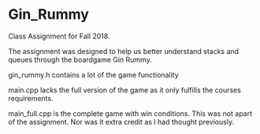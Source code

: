# Gin_Rummy
Class Assignment for Fall 2018. 

The assignment was designed to help us better understand 
stacks and queues through the boardgame Gin Rummy.

gin_rummy.h contains a lot of the game functionality 

main.cpp lacks the full version of the game as it only
fulfills the courses requirements.

main_full.cpp is the complete game with win conditions.
This was not apart of the assignment. Nor was it extra credit
as I had thought previously.
